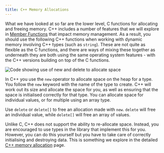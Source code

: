 ```yaml
---
title: C++ Memory Allocations
---
```


What we have looked at so far are the lower level, C functions for allocating and freeing memory. C++ includes a number of features that we will explore in [Member Functions](/book/part-2-organised-code/7-member-functions/0-overview) that impact memory management. As a result, you should use the following C++ functions when working with dynamic memory involving C++ types (such as `string`). These are not quite as flexible as the C functions, and there are ways of mixing these together as underneath they are both using the same operating system features - with the C++ versions building on top of the C functions.

![Code showing use of new and delete to allocate space](./images/new-delete.png)

In C++ you use the `new` operator to allocate space on the heap for a type. You follow the `new` keyword with the name of the type to create. C++ will work out its size and allocate the space for you, as well as ensuring that the space is initialised correctly for that type. You can allocate space for individual values, or for multiple using an array type.

Use `delete` or `delete[]` to free an allocation made with `new`. `delete` will free an individual value, while `delete[]` will free an array of values.

Unlike C, C++ does not support the ability to re-allocate space. Instead, you are encouraged to use types in the library that implement this for you. However, you can do this yourself but you have to take care of correctly initialising and destroying data. This is something we explore in the detailed [C++ memory allocation](/book/part-2-organised-code/6-deep-dive-memory/2-trailside/09-new-delete) page.
